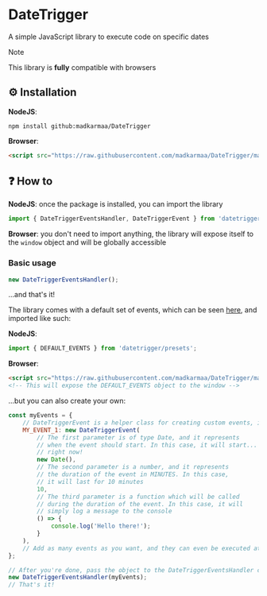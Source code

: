 # DateTrigger

A simple JavaScript library to execute code on specific dates

> [!NOTE]
>
> This library is **fully** compatible with browsers

## ⚙️ Installation

**NodeJS**:

```
npm install github:madkarmaa/DateTrigger
```

**Browser**:

```html
<script src="https://raw.githubusercontent.com/madkarmaa/DateTrigger/main/build/core.web.js"></script>
```

## ❓ How to

**NodeJS**: once the package is installed, you can import the library

```js
import { DateTriggerEventsHandler, DateTriggerEvent } from 'datetrigger';
```

**Browser**: you don't need to import anything, the library will expose itself to the `window` object and will be globally accessible

### Basic usage

```js
new DateTriggerEventsHandler();
```

...and that's it!

The library comes with a default set of events, which can be seen [here](https://github.com/madkarmaa/DateTrigger/blob/main/src/presets/index.js), and imported like such:

**NodeJS**:

```js
import { DEFAULT_EVENTS } from 'datetrigger/presets';
```

**Browser**:

```html
<script src="https://raw.githubusercontent.com/madkarmaa/DateTrigger/main/build/presets.web.js"></script>
<!-- This will expose the DEFAULT_EVENTS object to the window -->
```

...but you can also create your own:

```js
const myEvents = {
    // DateTriggerEvent is a helper class for creating custom events, it has 3 parameters
    MY_EVENT_1: new DateTriggerEvent(
        // The first parameter is of type Date, and it represents
        // when the event should start. In this case, it will start...
        // right now!
        new Date(),
        // The second parameter is a number, and it represents
        // the duration of the event in MINUTES. In this case,
        // it will last for 10 minutes
        10,
        // The third parameter is a function which will be called
        // during the duration of the event. In this case, it will
        // simply log a message to the console
        () => {
            console.log('Hello there!');
        }
    ),
    // Add as many events as you want, and they can even be executed at the same time!
};

// After you're done, pass the object to the DateTriggerEventsHandler class
new DateTriggerEventsHandler(myEvents);
// That's it!
```

